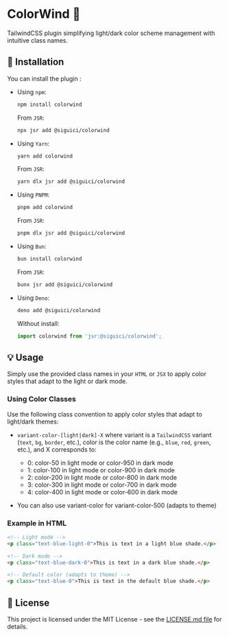 # ColorWind 🎨

TailwindCSS plugin simplifying light/dark color scheme management with intuitive class names.

## 🚀 Installation

You can install the plugin :

- Using `npm`:

  ```bash
  npm install colorwind
  ```

  From `JSR`:

  ```bash
  npx jsr add @siguici/colorwind
  ```

- Using `Yarn`:

  ```bash
  yarn add colorwind
  ```

  From `JSR`:

  ```bash
  yarn dlx jsr add @siguici/colorwind
  ```

- Using `PNPM`:

  ```bash
  pnpm add colorwind
  ```

  From `JSR`:

  ```bash
  pnpm dlx jsr add @siguici/colorwind
  ```

- Using `Bun`:

  ```bash
  bun install colorwind
  ```

  From `JSR`:

  ```bash
  bunx jsr add @siguici/colorwind
  ```

- Using `Deno`:

  ```bash
  deno add @siguici/colorwind
  ```

  Without install:

  ```typescript
  import colorwind from 'jsr:@siguici/colorwind';
  ```

## 💡 Usage

Simply use the provided class names in your `HTML` or `JSX` to apply color styles that adapt to the light or dark mode.

### Using Color Classes

Use the following class convention to apply color styles that adapt to light/dark themes:

- `variant-color-[light|dark]-X` where variant is a `TailwindCSS` variant (`text`, `bg`, `border`, etc.), color is the color name (e.g., `blue`, `red`, `green`, etc.), and X corresponds to:

  - 0: color-50 in light mode or color-950 in dark mode
  - 1: color-100 in light mode or color-900 in dark mode
  - 2: color-200 in light mode or color-800 in dark mode
  - 3: color-300 in light mode or color-700 in dark mode
  - 4: color-400 in light mode or color-600 in dark mode
- You can also use variant-color for variant-color-500 (adapts to theme)

### Example in HTML

```html
<!-- Light mode -->
<p class="text-blue-light-0">This is text in a light blue shade.</p>

<!-- Dark mode -->
<p class="text-blue-dark-0">This is text in a dark blue shade.</p>

<!-- Default color (adapts to theme) -->
<p class="text-blue-0">This is text in the default blue shade.</p>
```

## 📄 License

This project is licensed under the MIT License - see the [LICENSE.md file](./LICENSE.md) for details.
